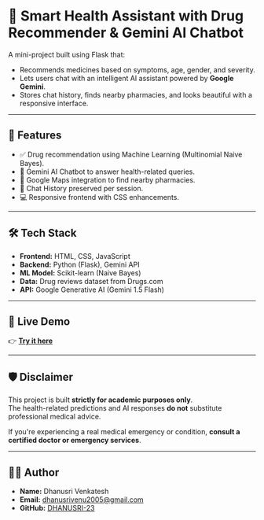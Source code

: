 # 💊 Smart Health Assistant with Drug Recommender & Gemini AI Chatbot

A mini-project built using Flask that:
- Recommends medicines based on symptoms, age, gender, and severity.
- Lets users chat with an intelligent AI assistant powered by **Google Gemini**.
- Stores chat history, finds nearby pharmacies, and looks beautiful with a responsive interface.

---

## 🚀 Features

- ✅ Drug recommendation using Machine Learning (Multinomial Naive Bayes).
- 🧠 Gemini AI Chatbot to answer health-related queries.
- 📍 Google Maps integration to find nearby pharmacies.
- 💬 Chat History preserved per session.
- 💻 Responsive frontend with CSS enhancements.

---

## 🛠️ Tech Stack

- **Frontend:** HTML, CSS, JavaScript  
- **Backend:** Python (Flask), Gemini API  
- **ML Model:** Scikit-learn (Naive Bayes)  
- **Data:** Drug reviews dataset from Drugs.com  
- **API:** Google Generative AI (Gemini 1.5 Flash)

---


## 🚀 Live Demo

👉 **[Try it here](https://drug-recommender-chatbot.onrender.com)**


---

## 🛡️ Disclaimer

This project is built **strictly for academic purposes only**.  
The health-related predictions and AI responses **do not** substitute professional medical advice.

If you're experiencing a real medical emergency or condition, **consult a certified doctor or emergency services**.

---

## 🧑‍💻 Author

- **Name:** Dhanusri Venkatesh  
- **Email:** [dhanusrivenu2005@gmail.com](mailto:dhanusrivenu2005@gmail.com)  
- **GitHub:** [DHANUSRI-23](https://github.com/DHANUSRI-23)






